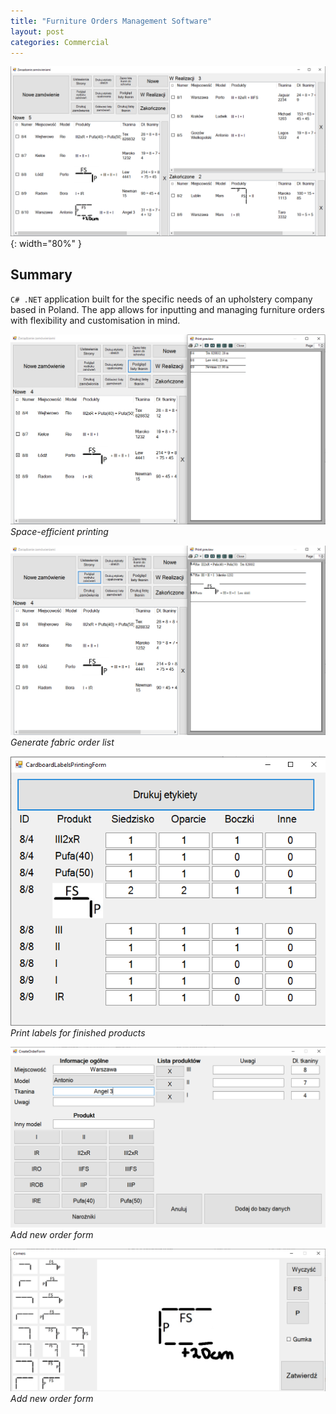 ```yaml
---
title: "Furniture Orders Management Software"
layout: post
categories: Commercial
---
```


![OrdersManagement_Thumbnail](/assets/img/orders-management/Screenshot_6.png){: width="80%" }


## Summary

`C# .NET` application built for the specific needs of an upholstery company based in Poland. The app allows for inputting and managing furniture orders with flexibility and customisation in mind.


![OM_Screenshot_0](/assets/img/orders-management/Screenshot_2.png)
*Space-efficient printing*

![OM_Screenshot_1](/assets/img/orders-management/Screenshot_1.png)
*Generate fabric order list*

![OM_Screenshot_2](/assets/img/orders-management/Screenshot_3.png)
*Print labels for finished products*

![OM_Screenshot_3](/assets/img/orders-management/Screenshot_4.png)
*Add new order form*

![OM_Screenshot_4](/assets/img/orders-management/Screenshot_5.png)
*Add new order form*


